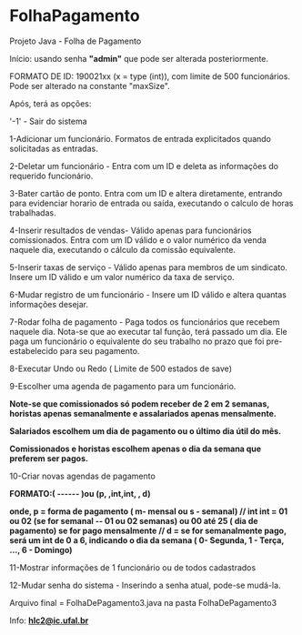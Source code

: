 # FolhaPagamento

Projeto Java - Folha de Pagamento

Início: usando senha **"admin"** que pode ser alterada posteriormente.

FORMATO DE ID: 190021xx (x = type (int)), com limite de 500 funcionários. Pode ser alterado na constante "maxSize".

Após, terá as opções:

'-1' - Sair do sistema

1-Adicionar um funcionário. Formatos de entrada explicitados quando solicitadas as entradas.

2-Deletar um funcionário - Entra com um ID e deleta as informações do requerido funcionário.

3-Bater cartão de ponto. Entra com um ID e altera diretamente, entrando para evidenciar horario de entrada ou saída, executando o calculo de horas trabalhadas.

4-Inserir resultados de vendas- Válido apenas para funcionários comissionados. Entra com um ID válido e o valor numérico da venda naquele dia, executando o cálculo da comissão equivalente.

5-Inserir taxas de serviço - Válido apenas para membros de um sindicato. Insere um ID válido e um valor numérico da taxa de serviço.

6-Mudar registro de um funcionário - Insere um ID válido e altera quantas informações desejar.

7-Rodar folha de pagamento - Paga todos os funcionários que recebem naquele dia. Nota-se que ao executar tal função, terá passado um dia. Ele paga um funcionário o equivalente do seu trabalho no prazo que foi pre-estabelecido para seu pagamento.

8-Executar Undo ou Redo ( Limite de 500 estados de save)

9-Escolher uma agenda de pagamento para um funcionário.

**Note-se que comissionados só podem receber de 2 em 2 semanas, horistas apenas semanalmente e assalariados apenas mensalmente.**

**Salariados escolhem um dia de pagamento ou o último dia útil do mês.**

**Comissionados e horistas escolhem apenas o dia da semana que preferem ser pagos.**

10-Criar novas agendas de pagamento

**FORMATO:( ------ )ou (p, ,int,int, , d)**

**onde, p = forma de pagamento ( m- mensal ou s - semanal) // int int = 01 ou 02 (se for semanal -- 01 ou 02 semanas) ou 00 até 25 ( dia de pagamento) se for pago mensalmente // d = se for semanalmente pago, será um int de 0 a 6, indicando o dia da semana ( 0- Segunda, 1 - Terça, ..., 6 - Domingo)**

11-Mostrar informações de 1 funcionário ou de todos cadastrados

12-Mudar senha do sistema - Inserindo a senha atual, pode-se mudá-la.



Arquivo final = FolhaDePagamento3.java na pasta FolhaDePagamento3

Info: **hlc2@ic.ufal.br**

